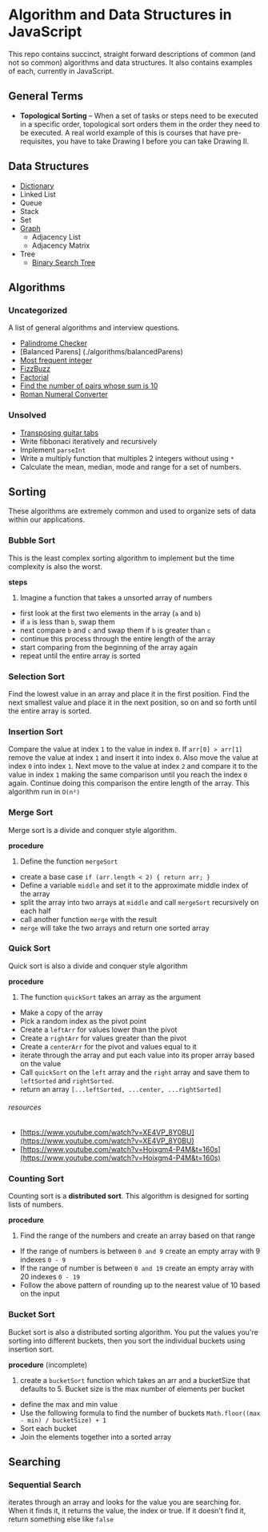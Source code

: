 # Algorithm and Data Structures in JavaScript

This repo contains succinct, straight forward descriptions of common (and not so common) algorithms and data structures. It also contains examples of each, currently in JavaScript.

## General Terms

* **Topological Sorting** – When a set of tasks or steps need to be executed in a specific order, topological sort orders them in the order they need to be executed. A real world example of this is courses that have pre-requisites, you have to take Drawing I before you can take Drawing II.

## Data Structures

* [Dictionary](./Dictionary)
* Linked List
* Queue
* Stack
* Set
* [Graph](./graph)
    * Adjacency List
    * Adjacency Matrix
* Tree
    * [Binary Search Tree](./tree/binarySearchTree)

## Algorithms

### Uncategorized 

A list of general algorithms and interview questions. 

* [Palindrome Checker](./algorithms/palindromeChecker)
* [Balanced Parens] (./algorithms/balancedParens)
* [Most frequent integer](./algorithms/frequentInteger)
* [FizzBuzz](./algorithms/fizzBuzz)
* [Factorial](./algorithms/factorial)
* [Find the number of pairs whose sum is 10](./algorithms/findSumOf10)
* [Roman Numeral Converter](./algorithms/uncategorized/RomanNumeralConverter)

### Unsolved

* [Transposing guitar tabs](https://www.codewars.com/kata/transposing-guitar-tabs?utm_source=newsletter)
* Write fibbonaci iteratively and recursively
* Implement `parseInt`
* Write a multiply function that multiples 2 integers without using `*`
* Calculate the mean, median, mode and range for a set of numbers.
## Sorting

These algorithms are extremely common and used to organize sets of data within our applications.

### Bubble Sort

This is the least complex sorting algorithm to implement but the time complexity is also the worst.

**steps**

1. Imagine a function that takes a unsorted array of numbers
* first look at the first two elements in the array (`a` and `b`)
* if `a` is less than `b`, swap them
* next compare `b` and `c` and swap them if `b` is greater than `c`
* continue this process through the entire length of the array
* start comparing from the beginning of the array again
* repeat until the entire array is sorted

### Selection Sort

Find the lowest value in an array and place it in the first position. Find the next smallest value and place it in the next position, so on and so forth until the entire array is sorted.

### Insertion Sort

Compare the value at index `1` to the value in index `0`. If `arr[0] > arr[1]` remove the value at index `1` and insert it into index `0`. Also move the value at index `0` into index `1`. Next move to the value at index `2` and compare it to the value in index `1` making the same comparison until you reach the index `0` again. Continue doing this comparison the entire length of the array. This algorithm run in `O(n²)`

### Merge Sort

Merge sort is a divide and conquer style algorithm. 

**procedure**

1. Define the function `mergeSort`
* create a base case `if (arr.length < 2) { return arr; }`
* Define a variable `middle` and set it to the approximate middle index of the array 
* split the array into two arrays at `middle` and call `mergeSort` recursively on each half
* call another function `merge` with the result
* `merge` will take the two arrays and return one sorted array

### Quick Sort

Quick sort is also a divide and conquer style algorithm

**procedure**

1. The function `quickSort` takes an array as the argument
* Make a copy of the array
* Pick a random index as the pivot point
* Create a `leftArr` for values lower than the pivot
* Create a `rightArr` for values greater than the pivot
* Create a `centerArr` for the pivot and values equal to it
* iterate through the array and put each value into its proper array based on the value
* Call `quickSort` on the `left` array and the `right` array and save them to `leftSorted` and `rightSorted`.
* return an array `[...leftSorted, ...center, ...rightSorted]`

###### resources

* [https://www.youtube.com/watch?v=XE4VP_8Y0BU](https://www.youtube.com/watch?v=XE4VP_8Y0BU)
* [https://www.youtube.com/watch?v=Hoixgm4-P4M&t=160s](https://www.youtube.com/watch?v=Hoixgm4-P4M&t=160s)

### Counting Sort

Counting sort is a **distributed sort**. This algorithm is designed for sorting lists of numbers.

**procedure**

1. Find the range of the numbers and create an array based on that range
  * If the range of numbers is between `0 and 9` create an empty array with 9 indexes `0 - 9`
  * If the range of number is between `0 and 19` create an empty array with 20 indexes `0 - 19`
  * Follow the above pattern of rounding up to the nearest value of 10 based on the input 

### Bucket Sort

Bucket sort is also a distributed sorting algorithm. You put the values you're sorting into different buckets, then you sort the individual buckets using insertion sort.

**procedure** (incomplete)

1. create a `bucketSort` function which takes an arr and a bucketSize that defaults to 5. Bucket size is the max number of elements per bucket
* define the max and min value
* Use the following formula to find the number of buckets `Math.floor((max - min) / bucketSize) + 1` 
* Sort each bucket
* Join the elements together into a sorted array

## Searching

### Sequential Search

iterates through an array and looks for the value you are searching for. When it finds it, it returns the value, the index or true. If it doesn't find it, return something else like `false`

